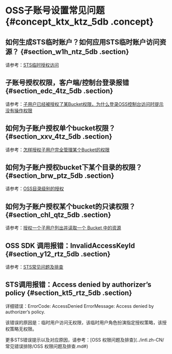 # OSS子账号设置常见问题 {#concept_ktx_ktz_5db .concept}

## 如何生成STS临时账户？如何应用STS临时账户访问资源？ {#section_w1h_ntz_5db .section}

请参考：[STS临时授权访问](intl.zh-CN/最佳实践/权限管理/STS临时授权访问.md#)

## 子账号授权权限，客户端/控制台登录报错 {#section_edc_4tz_5db .section}

请参考：[子用户已经被授权了某Bucket权限，为什么登录OSS控制台访问时提示没有操作权限](https://www.alibabacloud.com/help/doc-detail/39716.htm)

## 如何为子账户授权单个bucket权限？ {#section_xxv_4tz_5db .section}

请参考：[怎样授权子用户完全管理某个Bucket的权限](https://www.alibabacloud.com/help/doc-detail/39717.htm)

## 如何为子账户授权bucket下某个目录的权限？ {#section_brw_ptz_5db .section}

请参考：[OSS目录级别的授权](https://www.alibabacloud.com/help/doc-detail/39712.htm)

## 如何为子账户授权某个bucket的只读权限？ {#section_chl_qtz_5db .section}

请参考：[授权一个子用户列出并读取一个 Bucket 中的资源](https://www.alibabacloud.com/help/doc-detail/39715.htm)

## OSS SDK 调用报错：InvalidAccessKeyId {#section_y12_rtz_5db .section}

请参考：[STS常见问题及排查](../intl.zh-CN/常见错误排除/STS常见问题及排查.md#)

## STS调用报错：Access denied by authorizer’s policy {#section_kt5_rtz_5db .section}

详细错误：ErrorCode: AccessDenied ErrorMessage: Access denied by authorizer’s policy.

该错误的原因是：临时用户访问无权限，该临时用户角色扮演指定授权策略，该授权策略无权限。

更多STS错误提示以及对应原因，请参考：[OSS 权限问题及排查](../intl.zh-CN/常见错误排除/OSS 权限问题及排查.md#)

